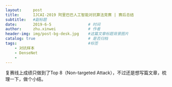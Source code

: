 ```yaml
---
layout:     post
title:      IJCAI-2019 阿里巴巴人工智能对抗算法竞赛 | 赛后总结
subtitle:   #副标题
date:       2019-6-5 				# 时间
author:     zhu.xinwei 		    	# 作者
header-img: img/post-bg-desk.jpg	#这篇文章标题背景图片
catalog: true 						# 是否归档
tags:								#标签
    - 对抗样本
    - DenseNet
    - 
---
```


复赛线上成绩只做到了Top 8（Non-targeted Attack），不过还是想写篇文章，梳理一下，做个小结。


